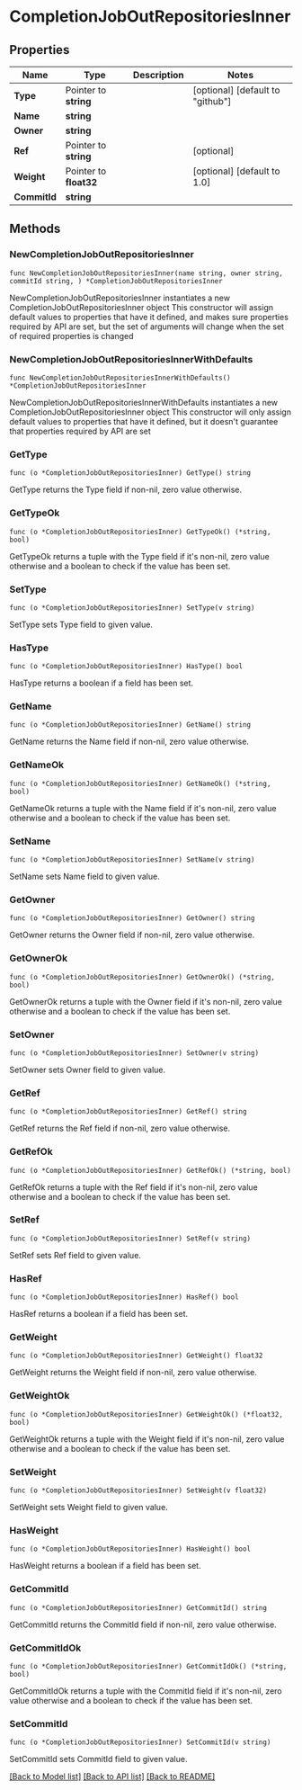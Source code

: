 # CompletionJobOutRepositoriesInner

## Properties

Name | Type | Description | Notes
------------ | ------------- | ------------- | -------------
**Type** | Pointer to **string** |  | [optional] [default to "github"]
**Name** | **string** |  | 
**Owner** | **string** |  | 
**Ref** | Pointer to **string** |  | [optional] 
**Weight** | Pointer to **float32** |  | [optional] [default to 1.0]
**CommitId** | **string** |  | 

## Methods

### NewCompletionJobOutRepositoriesInner

`func NewCompletionJobOutRepositoriesInner(name string, owner string, commitId string, ) *CompletionJobOutRepositoriesInner`

NewCompletionJobOutRepositoriesInner instantiates a new CompletionJobOutRepositoriesInner object
This constructor will assign default values to properties that have it defined,
and makes sure properties required by API are set, but the set of arguments
will change when the set of required properties is changed

### NewCompletionJobOutRepositoriesInnerWithDefaults

`func NewCompletionJobOutRepositoriesInnerWithDefaults() *CompletionJobOutRepositoriesInner`

NewCompletionJobOutRepositoriesInnerWithDefaults instantiates a new CompletionJobOutRepositoriesInner object
This constructor will only assign default values to properties that have it defined,
but it doesn't guarantee that properties required by API are set

### GetType

`func (o *CompletionJobOutRepositoriesInner) GetType() string`

GetType returns the Type field if non-nil, zero value otherwise.

### GetTypeOk

`func (o *CompletionJobOutRepositoriesInner) GetTypeOk() (*string, bool)`

GetTypeOk returns a tuple with the Type field if it's non-nil, zero value otherwise
and a boolean to check if the value has been set.

### SetType

`func (o *CompletionJobOutRepositoriesInner) SetType(v string)`

SetType sets Type field to given value.

### HasType

`func (o *CompletionJobOutRepositoriesInner) HasType() bool`

HasType returns a boolean if a field has been set.

### GetName

`func (o *CompletionJobOutRepositoriesInner) GetName() string`

GetName returns the Name field if non-nil, zero value otherwise.

### GetNameOk

`func (o *CompletionJobOutRepositoriesInner) GetNameOk() (*string, bool)`

GetNameOk returns a tuple with the Name field if it's non-nil, zero value otherwise
and a boolean to check if the value has been set.

### SetName

`func (o *CompletionJobOutRepositoriesInner) SetName(v string)`

SetName sets Name field to given value.


### GetOwner

`func (o *CompletionJobOutRepositoriesInner) GetOwner() string`

GetOwner returns the Owner field if non-nil, zero value otherwise.

### GetOwnerOk

`func (o *CompletionJobOutRepositoriesInner) GetOwnerOk() (*string, bool)`

GetOwnerOk returns a tuple with the Owner field if it's non-nil, zero value otherwise
and a boolean to check if the value has been set.

### SetOwner

`func (o *CompletionJobOutRepositoriesInner) SetOwner(v string)`

SetOwner sets Owner field to given value.


### GetRef

`func (o *CompletionJobOutRepositoriesInner) GetRef() string`

GetRef returns the Ref field if non-nil, zero value otherwise.

### GetRefOk

`func (o *CompletionJobOutRepositoriesInner) GetRefOk() (*string, bool)`

GetRefOk returns a tuple with the Ref field if it's non-nil, zero value otherwise
and a boolean to check if the value has been set.

### SetRef

`func (o *CompletionJobOutRepositoriesInner) SetRef(v string)`

SetRef sets Ref field to given value.

### HasRef

`func (o *CompletionJobOutRepositoriesInner) HasRef() bool`

HasRef returns a boolean if a field has been set.

### GetWeight

`func (o *CompletionJobOutRepositoriesInner) GetWeight() float32`

GetWeight returns the Weight field if non-nil, zero value otherwise.

### GetWeightOk

`func (o *CompletionJobOutRepositoriesInner) GetWeightOk() (*float32, bool)`

GetWeightOk returns a tuple with the Weight field if it's non-nil, zero value otherwise
and a boolean to check if the value has been set.

### SetWeight

`func (o *CompletionJobOutRepositoriesInner) SetWeight(v float32)`

SetWeight sets Weight field to given value.

### HasWeight

`func (o *CompletionJobOutRepositoriesInner) HasWeight() bool`

HasWeight returns a boolean if a field has been set.

### GetCommitId

`func (o *CompletionJobOutRepositoriesInner) GetCommitId() string`

GetCommitId returns the CommitId field if non-nil, zero value otherwise.

### GetCommitIdOk

`func (o *CompletionJobOutRepositoriesInner) GetCommitIdOk() (*string, bool)`

GetCommitIdOk returns a tuple with the CommitId field if it's non-nil, zero value otherwise
and a boolean to check if the value has been set.

### SetCommitId

`func (o *CompletionJobOutRepositoriesInner) SetCommitId(v string)`

SetCommitId sets CommitId field to given value.



[[Back to Model list]](../README.md#documentation-for-models) [[Back to API list]](../README.md#documentation-for-api-endpoints) [[Back to README]](../README.md)


